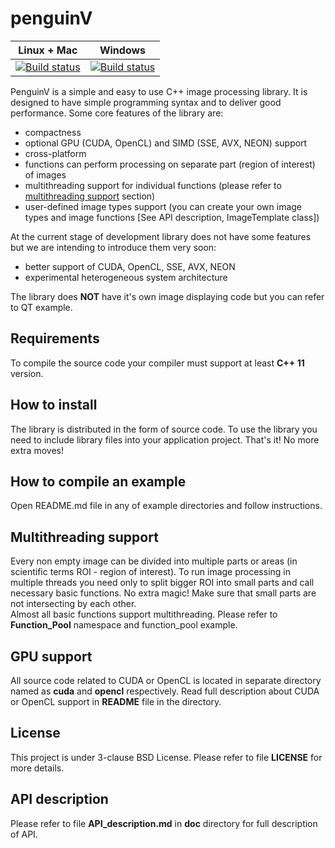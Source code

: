 penguinV
======

| **Linux + Mac** | **Windows** |
|-----------------|-------------|
| [![Build status](https://travis-ci.org/ihhub/penguinV.svg?branch=master)](https://travis-ci.org/ihhub/penguinV) | [![Build status](https://ci.appveyor.com/api/projects/status/g4a42ac5ktra8utq/branch/master?svg=true)](https://ci.appveyor.com/project/ihhub/penguinv/branch/master) |

PenguinV is a simple and easy to use C++ image processing library. It is designed to have simple programming syntax and to deliver good performance. Some core features of the library are:

- compactness
- optional GPU (CUDA, OpenCL) and SIMD (SSE, AVX, NEON) support
- cross-platform
- functions can perform processing on separate part (region of interest) of images
- multithreading support for individual functions (please refer to [multithreading support](#multithreading-support) section)
- user-defined image types support (you can create your own image types and image functions [See API description, ImageTemplate class])

At the current stage of development library does not have some features but we are intending to introduce them very soon:
- better support of CUDA, OpenCL, SSE, AVX, NEON
- experimental heterogeneous system architecture

The library does **NOT** have it's own image displaying code but you can refer to QT example.

Requirements
---------------------------
To compile the source code your compiler must support at least **C++ 11** version.

How to install
---------------------------
The library is distributed in the form of source code. To use the library you need to include library files into your application project. That's it! No more extra moves!

How to compile an example
---------------------------
Open README.md file in any of example directories and follow instructions.

Multithreading support
---------------------------
Every non empty image can be divided into multiple parts or areas (in scientific terms ROI - region of interest). To run image processing in multiple threads you need only to split bigger ROI into small parts and call necessary basic functions. No extra magic! Make sure that small parts are not intersecting by each other.    
Almost all basic functions support multithreading. Please refer to **Function_Pool** namespace and function_pool example.

GPU support
---------------------------
All source code related to CUDA or OpenCL is located in separate directory named as **cuda** and **opencl** respectively. Read full description about CUDA or OpenCL support in **README** file in the directory.

License
---------------------------
This project is under 3-clause BSD License. Please refer to file **LICENSE** for more details.

API description
---------------------------
Please refer to file **API_description.md** in **doc** directory for full description of API.
